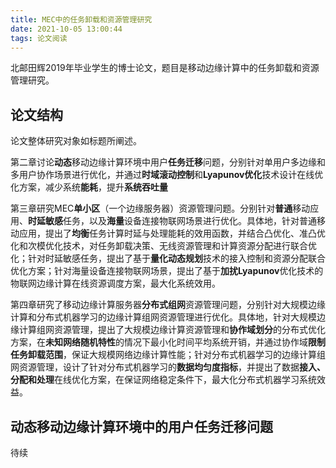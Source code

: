 ```yaml
---
title: MEC中的任务卸载和资源管理研究
date: 2021-10-05 13:00:44
tags: 论文阅读
---
```


北邮田辉2019年毕业学生的博士论文，题目是移动边缘计算中的任务卸载和资源管理研究。

<!-- more -->

## 论文结构

论文整体研究对象如标题所阐述。

第二章讨论**动态**移动边缘计算环境中用户**任务迁移**问题，分别针对单用户多边缘和多用户协作场景进行优化，并通过**时域滚动控制**和**Lyapunov优化**技术设计在线优化方案，减少系统**能耗**，提升**系统吞吐量**

第三章研究MEC**单小区**（一个边缘服务器）资源管理问题。分别针对**普通**移动应用、**时延敏感**任务，以及**海量**设备连接物联网场景进行优化。具体地，针对普通移动应用，提出了**均衡**任务计算时延与处理能耗的效用函数，并结合凸优化、准凸优化和次模优化技术，对任务卸载决策、无线资源管理和计算资源分配进行联合优化；针对时延敏感任务，提出了基于**量化动态规划**技术的接入控制和资源分配联合优化方案；针对海量设备连接物联网场景，提出了基于**加扰Lyapunov**优化技术的物联网边缘计算在线资源调度方案，最大化系统效用。

第四章研究了移动边缘计算服务器**分布式组网**资源管理问题，分别针对大规模边缘计算和分布式机器学习的边缘计算组网资源管理进行优化。具体地，针对大规模边缘计算组网资源管理，提出了大规模边缘计算资源管理和**协作域划分**的分布式优化方案，在**未知网络随机特性**的情况下最小化时间平均系统开销，并通过协作域**限制任务卸载范围**，保证大规模网络边缘计算性能；针对分布式机器学习的边缘计算组网资源管理，设计了针对分布式机器学习的**数据均匀度指标**，并提出了数据**接入、分配和处理**在线优化方案，在保证网络稳定条件下，最大化分布式机器学习系统效益。

## 动态移动边缘计算环境中的用户任务迁移问题

待续








